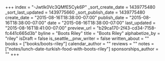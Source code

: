 +++
index = "-JwtIk0Vc3QMfE5Cyk6P"
_sort_create_date = 1439775480
_sort_last_updated = 1439775660
_sort_publish_date = 1439775480
create_date = "2015-08-16T18:38:00-07:00"
publish_date = "2015-08-16T18:38:00-07:00"
date = "2015-08-16T18:38:00-07:00"
last_updated = "2015-08-16T18:41:00-07:00"
preview_url = "b29ca170-2f43-cd34-7158-fc441c665d3b"
byline = "Boots Riley"
title = "Boots Riley"
alphabetize_by = "riley"
isDraft = false
is_seattle__pnw_writer = false
written_about = ""
books = ["books/boots-riley"]
calendar_author = ""
reviews = ""
notes = ["notes/lunch-date-turkish-food-with-boots-riley"]
sponsorships_author = ""
+++

